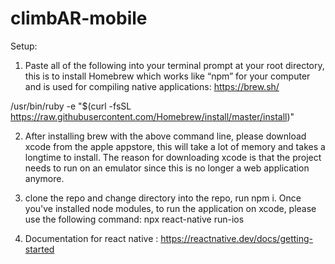 # climbAR-mobile
Setup:

1. Paste all of the following into your terminal prompt at your root directory, this is to install Homebrew which works like “npm” for your computer and is used for compiling native applications:  https://brew.sh/

/usr/bin/ruby -e "$(curl -fsSL https://raw.githubusercontent.com/Homebrew/install/master/install)"


2. After installing brew with the above command line, please download xcode from the apple appstore, this will take a lot of memory and takes a longtime to install. The reason for downloading xcode is that the project needs to run on an emulator since this is no longer a web application anymore.

3. clone the repo and change directory into the repo, run npm i. Once you've installed node modules, to run the application on xcode, please use the following command: 
		npx react-native run-ios 

4. Documentation for react native : https://reactnative.dev/docs/getting-started
